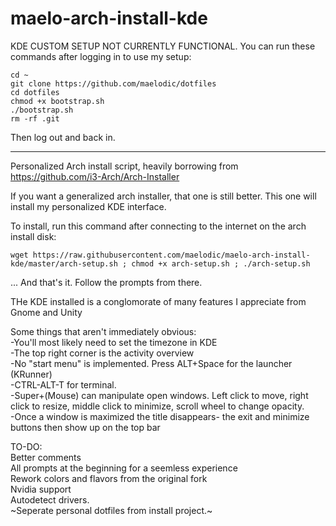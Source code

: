 # maelo-arch-install-kde

KDE CUSTOM SETUP NOT CURRENTLY FUNCTIONAL. 
You can run these commands after logging in to use my setup:

    cd ~
    git clone https://github.com/maelodic/dotfiles
    cd dotfiles
    chmod +x bootstrap.sh
    ./bootstrap.sh
    rm -rf .git
Then log out and back in.

---------------------------------------
Personalized Arch install script, heavily borrowing from https://github.com/i3-Arch/Arch-Installer

If you want a generalized arch installer, that one is still better. This one will install my personalized KDE interface.

To install, run this command after connecting to the internet on the arch install disk:

    wget https://raw.githubusercontent.com/maelodic/maelo-arch-install-kde/master/arch-setup.sh ; chmod +x arch-setup.sh ; ./arch-setup.sh

... And that's it. Follow the prompts from there.

THe KDE installed is a conglomorate of many features I appreciate from Gnome and Unity

Some things that aren't immediately obvious:   
-You'll most likely need to set the timezone in KDE   
-The top right corner is the activity overview   
-No "start menu" is implemented. Press ALT+Space for the launcher (KRunner)   
-CTRL-ALT-T for terminal.   
-Super+(Mouse) can manipulate open windows. Left click to move, right click to resize, middle click to minimize, scroll wheel to change opacity.   
-Once a window is maximized the title disappears- the exit and minimize buttons then show up on the top bar   

TO-DO:   
Better comments   
All prompts at the beginning for a seemless experience   
Rework colors and flavors from the original fork   
Nvidia support   
Autodetect drivers.   
~Seperate personal dotfiles from install project.~
